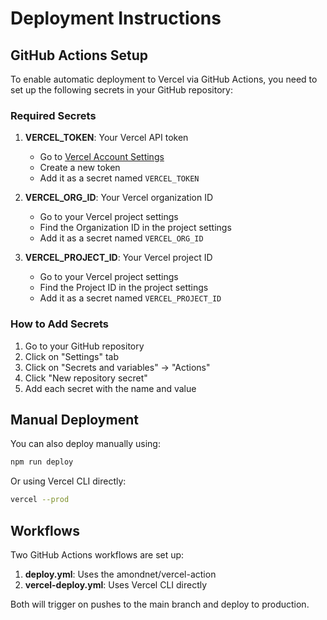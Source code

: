 # Deployment Instructions

## GitHub Actions Setup

To enable automatic deployment to Vercel via GitHub Actions, you need to set up the following secrets in your GitHub repository:

### Required Secrets

1. **VERCEL_TOKEN**: Your Vercel API token
   - Go to [Vercel Account Settings](https://vercel.com/account/tokens)
   - Create a new token
   - Add it as a secret named `VERCEL_TOKEN`

2. **VERCEL_ORG_ID**: Your Vercel organization ID
   - Go to your Vercel project settings
   - Find the Organization ID in the project settings
   - Add it as a secret named `VERCEL_ORG_ID`

3. **VERCEL_PROJECT_ID**: Your Vercel project ID
   - Go to your Vercel project settings
   - Find the Project ID in the project settings
   - Add it as a secret named `VERCEL_PROJECT_ID`

### How to Add Secrets

1. Go to your GitHub repository
2. Click on "Settings" tab
3. Click on "Secrets and variables" → "Actions"
4. Click "New repository secret"
5. Add each secret with the name and value

## Manual Deployment

You can also deploy manually using:

```bash
npm run deploy
```

Or using Vercel CLI directly:

```bash
vercel --prod
```

## Workflows

Two GitHub Actions workflows are set up:

1. **deploy.yml**: Uses the amondnet/vercel-action
2. **vercel-deploy.yml**: Uses Vercel CLI directly

Both will trigger on pushes to the main branch and deploy to production.
